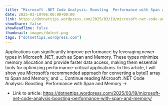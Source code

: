 ```yaml
---
title: "Microsoft .NET Code Analysis: Boosting  Performance with Span and Memory"
date: 2025-03-19T06:00:00+00:00
link: https://dotnettips.wordpress.com/2025/03/19/microsoft-net-code-analysis-boosting-performance-with-span-and-memory/
showShare: false
showReadTime: false
thumbnail: images/dotnet.png
tags: ["dotnettips.wordpress.com"]
---
```

Applications can significantly improve performance by leveraging newer types in Microsoft .NET, such as Span<T> and Memory<T>. These types minimize memory allocation and provide faster data access, making them essential tools for optimizing performance-critical applications. In this article, I will show you Microsoft’s recommended approach for converting a byte[] array to Span<byte> and Memory<byte>, and … Continue reading Microsoft .NET Code Analysis: Boosting  Performance with Span and Memory →

- Link to article: https://dotnettips.wordpress.com/2025/03/19/microsoft-net-code-analysis-boosting-performance-with-span-and-memory/
